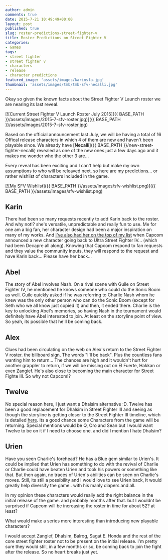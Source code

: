 ```yaml
---
author: admin
comments: true
date: 2015-7-21 10:49:49+00:00
layout: post
published: true
slug: roster-predictions-street-fighter-v
title: Roster Predictions on Street Fighter V
categories:
- Games
tags:
- street fighter
- street fighter v
- characters
- release
- character predictions
featured_image: 'assets/images/karinsfa.jpg'
thumbnail: 'assets/images/tmb/tmb-sfv-necalli.jpg'
---
```



Okay so given the known facts about the Street Fighter V Launch roster we are nearing its last reveal. 

[![Current Street Fighter V Launch Roster July 2015]({{ BASE_PATH }}/assets/images/2015-7-sfv-roster.jpg)]({{ BASE_PATH }}/assets/images/2015-7-sfv-roster.jpg)

Based on the official announcement last July, we will be having a total of 16 Offical release characters in which 4 of them are new and haven't been playable since. We already have [**Necalli**]({{ BASE_PATH }}/new-street-fighter-necalli) revealed as one of the new ones just a few days ago and it makes me wonder who the other 3 are... 

Every reveal has been exciting and I can't help but make my own assumptions to who will be releaved next. so here are my predictions... or rather wishlist of characters included in the game.

[![My SFV Wishlist]({{ BASE_PATH }}/assets/images/sfv-wishlist.png)]({{ BASE_PATH }}/assets/images/sfv-wishlist.png)


Karin
---

There had been so many requests recently to add Karin back to the roster. And why not!? she's versatile, unpredictable and really fun to use. Me for one am a big fan, her character design had been a major inspiration on many of my works. And [I've also had her on the top of my list]({{BASE_PATH}}/top-5-characters-that-should-have-been-in-ultra-street-fighter-iv) when Capcom announced a new character going back to Ultra Street Fighter IV... (which had been Decapre all along). Knowing that Capcom respond to fan requests and they value the community inputs, they will respond to the request and have Karin back... Please have her back... 


Abel
---

The story of Abel involves Nash. On a rival scene with Guile on Street Fighter IV, he mentioned he knows someone who could do the Sonic Boom as well. Guile quickly asked if he was referring to Charlie Nash whom he knew was the only other person who can do the Sonic Boom (except for Seth who we all know just copied it) and then, it ended there. Charlie is the key to unlocking Abel's memories, so having Nash in the tournament would definitely have Abel interested to join. At least on the storyline point of view. So yeah, its possible that he'll be coming back. 


Alex
----

Clues had been circulating on the web on Alex's return to the Street Fighter V roster. the billboard sign, The words "I'll be back". Plus the countless fans wanting him to return... The chances are high and it wouldn't hurt for another grappler to return, if we will be missing out on El Fuerte, Hakkan or even Zangief. He's also close to becoming the main character for Street Fighte III. So why not Capcom!?


Twelve
---

No special reason here, I just want a Dhalsim alternative :D. Twelve has been a good replacement for Dhalsim in Street Fighter III and seeing as though the storyline is getting closer to the Street Fighter III timeline, which is detailed [here](http://shoryuken.com/2014/12/05/street-fighter-v-may-take-place-after-street-fighter-iii/). Its a good chance some Characters from the game will be returning. Special mentions would be Q, Oro and Sean but I would want Twelve to be on it if I need to choose one. and did I mention I hate Dhalsim?  


Urien
---

Have you seen Charlie's forehead? He has a Blue gem similar to Urien's. It could be implied that Urien has something to do with the revival of Charlie or Charlie could have beaten Urien and took his powers or something like that. But then again, no traces of Urien's abilities can be seen on Charlie's moves. Still, its still a possibility and I would love to see Urien back, It would greatly help diversify the game.. with his manly diapers and all. 

In my opinion these characters would really add the right balance in the initial release of the game. and probably months after that. but I wouldnt be surprised if Capcom will be increasing the roster in time for about 52? at least? 

What would make a series more interesting than introducing new playable characters?  

I would accept Zangief, Dhalsim, Balrog, Sagat E. Honda and the rest of the core street fighter roster not to be present on the initial release. I'm pretty sure they would still, in a few months or so, be coming back to join the fight after the release. So no heart breaks just yet.





